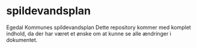 # spildevandsplan
Egedal Kommunes spildevandsplan
Dette repository kommer med komplet indhold, da der har været et ønske om at kunne se alle ændringer i dokumentet.

